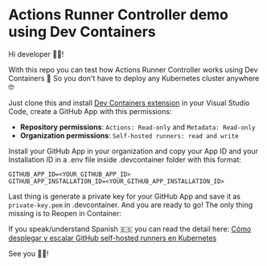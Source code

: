 # Actions Runner Controller demo using Dev Containers

Hi developer 👋🏻! 

With this repo you can test how Actions Runner Controller works using Dev Containers 🐳 So you don't have to deploy any Kubernetes cluster anywhere 🤓

Just clone this and install [Dev Containers extension](https://marketplace.visualstudio.com/items?itemName=ms-vscode-remote.remote-containers) in your Visual Studio Code, create a GitHub App with this permissions:

- **Repository permissions**: `Actions: Read-only` and `Metadata: Read-only`
- **Organization permissions**: `Self-hosted runners: read and write`

Install your GitHub App in your organization and copy your App ID and your Installation ID in a .env file inside .devcontainer folder with this format:

```
GITHUB_APP_ID=<YOUR_GITHUB_APP_ID>
GITHUB_APP_INSTALLATION_ID=<YOUR_GITHUB_APP_INSTALLATION_ID>
```

Last thing is generate a private key for your GitHub App and save it as `private-key.pem` in .devcontainer. And you are ready to go! The only thing missing is to Reopen in Container:



If you speak/understand Spanish 🇪🇸 you can read the detail here: [Cómo desplegar y escalar GitHub self-hosted runners en Kubernetes](https://www.returngis.net/2024/02/como-desplegar-y-escalar-github-self-hosted-runners-en-kubernetes/)

See you 👋🏻!
